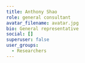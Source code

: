 ```yaml
---
title: Anthony Shao
role: general consultant
avatar_filename: avatar.jpg
bio: General representative
social: []
superuser: false
user_groups:
  - Researchers
---
```

